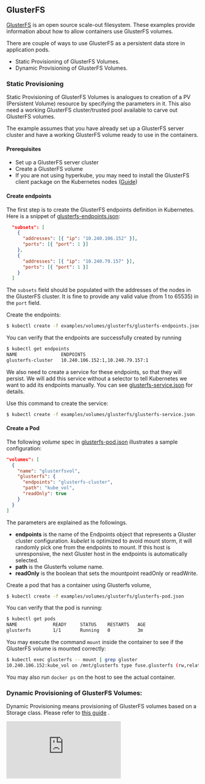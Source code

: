 ## GlusterFS

[GlusterFS](http://www.gluster.org) is an open source scale-out filesystem.
These examples provide information about how to allow containers use GlusterFS
volumes.

There are couple of ways to use GlusterFS as a persistent data store in
application pods.

* Static Provisioning of GlusterFS Volumes.
* Dynamic Provisioning of GlusterFS Volumes.

### Static Provisioning

Static Provisioning of GlusterFS Volumes is analogues to creation of a PV
(Persistent Volume) resource by specifying the parameters in it. This also need
a working GlusterFS cluster/trusted pool available to carve out GlusterFS
volumes.

The example assumes that you have already set up a GlusterFS server cluster and
have a working GlusterFS volume ready to use in the containers.

#### Prerequisites

* Set up a GlusterFS server cluster
* Create a GlusterFS volume
* If you are not using hyperkube, you may need to install the GlusterFS client
  package on the Kubernetes nodes
  ([Guide](http://gluster.readthedocs.io/en/latest/Administrator%20Guide/))

#### Create endpoints

The first step is to create the GlusterFS endpoints definition in Kubernetes.
Here is a snippet of [glusterfs-endpoints.json](glusterfs-endpoints.json):

```json
  "subsets": [
    {
      "addresses": [{ "ip": "10.240.106.152" }],
      "ports": [{ "port": 1 }]
    },
    {
      "addresses": [{ "ip": "10.240.79.157" }],
      "ports": [{ "port": 1 }]
    }
  ]
```

The `subsets` field should be populated with the addresses of the nodes in the
GlusterFS cluster. It is fine to provide any valid value (from 1 to 65535) in
the `port` field.

Create the endpoints:

```sh
$ kubectl create -f examples/volumes/glusterfs/glusterfs-endpoints.json
```

You can verify that the endpoints are successfully created by running

```sh
$ kubectl get endpoints
NAME                ENDPOINTS
glusterfs-cluster   10.240.106.152:1,10.240.79.157:1
```

We also need to create a service for these endpoints, so that they will
persist. We will add this service without a selector to tell Kubernetes we want
to add its endpoints manually. You can see
[glusterfs-service.json](glusterfs-service.json) for details.

Use this command to create the service:

```sh
$ kubectl create -f examples/volumes/glusterfs/glusterfs-service.json
```


#### Create a Pod

The following *volume* spec in [glusterfs-pod.json](glusterfs-pod.json)
illustrates a sample configuration:

```json
"volumes": [
  {
    "name": "glusterfsvol",
    "glusterfs": {
      "endpoints": "glusterfs-cluster",
      "path": "kube_vol",
      "readOnly": true
    }
  }
]
```

The parameters are explained as the followings.

- **endpoints** is the name of the Endpoints object that represents a Gluster
  cluster configuration. *kubelet* is optimized to avoid mount storm, it will
  randomly pick one from the endpoints to mount. If this host is unresponsive,
  the next Gluster host in the endpoints is automatically selected.
- **path** is the Glusterfs volume name.
- **readOnly** is the boolean that sets the mountpoint readOnly or readWrite.

Create a pod that has a container using Glusterfs volume,

```sh
$ kubectl create -f examples/volumes/glusterfs/glusterfs-pod.json
```

You can verify that the pod is running:

```sh
$ kubectl get pods
NAME             READY     STATUS    RESTARTS   AGE
glusterfs        1/1       Running   0          3m
```

You may execute the command `mount` inside the container to see if the
GlusterFS volume is mounted correctly:

```sh
$ kubectl exec glusterfs -- mount | grep gluster
10.240.106.152:kube_vol on /mnt/glusterfs type fuse.glusterfs (rw,relatime,user_id=0,group_id=0,default_permissions,allow_other,max_read=131072)
```

You may also run `docker ps` on the host to see the actual container.

### Dynamic Provisioning of GlusterFS Volumes:

Dynamic Provisioning means provisioning of GlusterFS volumes based on a Storage
class. Please refer to [this
guide](./../../persistent-volume-provisioning/README.md)
.
<!-- BEGIN MUNGE: GENERATED_ANALYTICS -->
[![Analytics](https://kubernetes-site.appspot.com/UA-36037335-10/GitHub/examples/volumes/glusterfs/README.md?pixel)]()
<!-- END MUNGE: GENERATED_ANALYTICS -->
